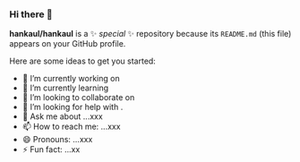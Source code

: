 ### Hi there 👋


**hankaul/hankaul** is a ✨ _special_ ✨ repository because its `README.md` (this file) appears on your GitHub profile.

Here are some ideas to get you started:

- 🔭 I’m currently working on 
- 🌱 I’m currently learning 
- 👯 I’m looking to collaborate on 
- 🤔 I’m looking for help with .
- 💬 Ask me about ...xxx
- 📫 How to reach me: ...xxx
- 😄 Pronouns: ...xxx
- ⚡ Fun fact: ...xx

